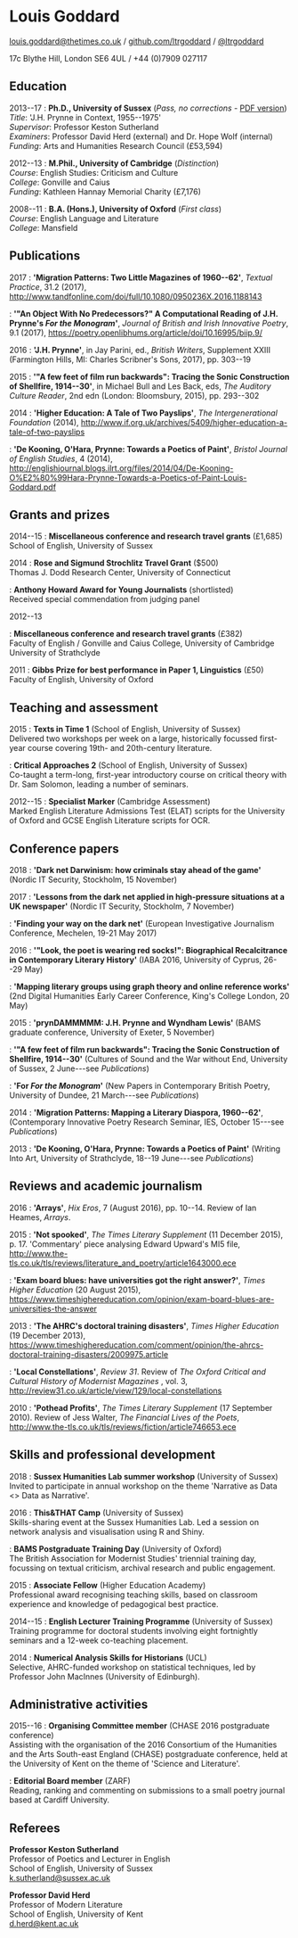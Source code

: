 # Louis Goddard

[louis.goddard@thetimes.co.uk](mailto:louis.goddard@thetimes.co.uk) / [github.com/ltrgoddard](http://github.com/ltrgoddard) / [\@ltrgoddard](http://twitter.com/ltrgoddard)  

17c Blythe Hill, London SE6 4UL / +44 (0)7909 027117  


## Education

2013--17
:   **Ph.D., University of Sussex** (*Pass, no corrections* - [PDF version](http://sro.sussex.ac.uk/68758/1/Goddard%2C%20Louis.pdf))  
    *Title*: 'J.H. Prynne in Context, 1955--1975'  
    *Supervisor*: Professor Keston Sutherland  
    *Examiners*: Professor David Herd (external) and Dr. Hope Wolf (internal)  
    *Funding*: Arts and Humanities Research Council (£53,594) 

2012--13
:   **M.Phil., University of Cambridge** (*Distinction*)  
    *Course*: English Studies: Criticism and Culture  
    *College*: Gonville and Caius  
    *Funding*: Kathleen Hannay Memorial Charity (£7,176)

2008--11
:   **B.A. (Hons.), University of Oxford** (*First class*)  
    *Course*: English Language and Literature  
    *College*: Mansfield


## Publications

2017
:   **'Migration Patterns: Two Little Magazines of 1960--62'**, *Textual Practice*, 31.2 (2017), <http://www.tandfonline.com/doi/full/10.1080/0950236X.2016.1188143>

:   **'"An Object With No Predecessors?" A Computational Reading of J.H. Prynne's *For the Monogram*'**, *Journal of British and Irish Innovative Poetry*, 9.1 (2017), <https://poetry.openlibhums.org/article/doi/10.16995/biip.9/>

2016
:   **'J.H. Prynne'**, in Jay Parini, ed., *British Writers*, Supplement XXIII (Farmington Hills, MI: Charles Scribner's Sons, 2017), pp. 303--19

2015
:   **'"A few feet of film run backwards": Tracing the Sonic Construction of Shellfire, 1914--30'**, in Michael Bull and Les Back, eds, *The Auditory Culture Reader*, 2nd edn (London: Bloomsbury, 2015), pp. 293--302

2014
:   **'Higher Education: A Tale of Two Payslips'**, *The Intergenerational Foundation* (2014), <http://www.if.org.uk/archives/5409/higher-education-a-tale-of-two-payslips>

:   **'De Kooning, O'Hara, Prynne: Towards a Poetics of Paint'**, *Bristol Journal of English Studies*, 4 (2014), <http://englishjournal.blogs.ilrt.org/files/2014/04/De-Kooning-O%E2%80%99Hara-Prynne-Towards-a-Poetics-of-Paint-Louis-Goddard.pdf>


## Grants and prizes

2014--15
:   **Miscellaneous conference and research travel grants** (£1,685)  
    School of English, University of Sussex

2014
:   **Rose and Sigmund Strochlitz Travel Grant** ($500)  
    Thomas J. Dodd Research Center, University of Connecticut

:   **Anthony Howard Award for Young Journalists** (shortlisted)  
    Received special commendation from judging panel

2012--13

:   **Miscellaneous conference and research travel grants** (£382)  
    Faculty of English / Gonville and Caius College, University of Cambridge  
    University of Strathclyde

2011
:   **Gibbs Prize for best performance in Paper 1, Linguistics** (£50)  
    Faculty of English, University of Oxford


## Teaching and assessment

2015
:   **Texts in Time 1** (School of English, University of Sussex)  
    Delivered two workshops per week on a large, historically focussed first-year course covering 19th- and 20th-century literature.

:   **Critical Approaches 2** (School of English, University of Sussex)  
    Co-taught a term-long, first-year introductory course on critical theory with Dr. Sam Solomon, leading a number of seminars.

2012--15
:   **Specialist Marker** (Cambridge Assessment)  
    Marked English Literature Admissions Test (ELAT) scripts for the University of Oxford and GCSE English Literature scripts for OCR.


## Conference papers

2018
:   **'Dark net Darwinism: how criminals stay ahead of the game'** (Nordic IT Security, Stockholm, 15 November)

2017
:   **'Lessons from the dark net applied in high-pressure situations at a UK newspaper'** (Nordic IT Security, Stockholm, 7 November)

:   **'Finding your way on the dark net'** (European Investigative Journalism Conference, Mechelen, 19-21 May 2017)

2016
:   **'"Look, the poet is wearing red socks!": Biographical Recalcitrance in Contemporary Literary History'** (IABA 2016, University of Cyprus, 26--29 May)

:   **'Mapping literary groups using graph theory and online reference works'** (2nd Digital Humanities Early Career Conference, King's College London, 20 May) 

2015
:   **'prynDAMMMMM: J.H. Prynne and Wyndham Lewis'** (BAMS graduate conference, University of Exeter, 5 November)

:   **'"A few feet of film run backwards": Tracing the Sonic Construction of Shellfire, 1914--30'** (Cultures of Sound and the War without End, University of Sussex, 2 June---see *Publications*)

:   **'For *For the Monogram*'** (New Papers in Contemporary British Poetry, University of Dundee, 21 March---see *Publications*) 

2014
:   **'Migration Patterns: Mapping a Literary Diaspora, 1960--62'**, (Contemporary Innovative Poetry Research Seminar, IES, October 15---see *Publications*)

2013
:   **'De Kooning, O'Hara, Prynne: Towards a Poetics of Paint'** (Writing Into Art, University of Strathclyde, 18--19 June---see *Publications*) 


## Reviews and academic journalism

2016
:   **'Arrays'**, *Hix Eros*, 7 (August 2016), pp. 10--14. Review of Ian Heames, *Arrays*.

2015
:   **'Not spooked'**, *The Times Literary Supplement* (11 December 2015), p. 17. 'Commentary' piece analysing Edward Upward's MI5 file, <http://www.the-tls.co.uk/tls/reviews/literature_and_poetry/article1643000.ece>

:   **'Exam board blues: have universities got the right answer?'**, *Times Higher Education* (20 August 2015), <https://www.timeshighereducation.com/opinion/exam-board-blues-are-universities-the-answer>

2013
:   **'The AHRC's doctoral training disasters'**, *Times Higher Education*  (19 December 2013), <https://www.timeshighereducation.com/comment/opinion/the-ahrcs-doctoral-training-disasters/2009975.article>

:   **'Local Constellations'**, *Review 31*. Review of *The Oxford Critical and Cultural History of Modernist Magazines* , vol. 3, <http://review31.co.uk/article/view/129/local-constellations>

2010
:   **'Pothead Profits'**, *The Times Literary Supplement* (17 September 2010). Review of Jess Walter, *The Financial Lives of the Poets*, <http://www.the-tls.co.uk/tls/reviews/fiction/article746653.ece>


## Skills and professional development

2018
:   **Sussex Humanities Lab summer workshop** (University of Sussex)
    Invited to participate in annual workshop on the theme 'Narrative as Data <> Data as Narrative'.

2016
:   **This&THAT Camp** (University of Sussex)  
    Skills-sharing event at the Sussex Humanities Lab. Led a session on network analysis and visualisation using R and Shiny.

:   **BAMS Postgraduate Training Day** (University of Oxford)  
    The British Association for Modernist Studies' triennial training day, focussing on textual criticism, archival research and public engagement.

2015
:   **Associate Fellow** (Higher Education Academy)  
    Professional award recognising teaching skills, based on classroom experience and knowledge of pedagogical best practice.

2014--15
:   **English Lecturer Training Programme** (University of Sussex)  
    Training programme for doctoral students involving eight fortnightly seminars and a 12-week co-teaching placement.

2014
:   **Numerical Analysis Skills for Historians** (UCL)  
    Selective, AHRC-funded workshop on statistical techniques, led by Professor John MacInnes (University of Edinburgh).


## Administrative activities

2015--16
:   **Organising Committee member** (CHASE 2016 postgraduate conference)  
    Assisting with the organisation of the 2016 Consortium of the Humanities and the Arts South-east England (CHASE) postgraduate conference, held at the University of Kent on the theme of 'Science and Literature'.

:   **Editorial Board member** (ZARF)  
    Reading, ranking and commenting on submissions to a small poetry journal based at Cardiff University.


## Referees

**Professor Keston Sutherland**  
Professor of Poetics and Lecturer in English  
School of English, University of Sussex  
[k.sutherland@sussex.ac.uk](mailto:k.sutherland@sussex.ac.uk)

**Professor David Herd**  
Professor of Modern Literature  
School of English, University of Kent  
[d.herd@kent.ac.uk](mailto:d.herd@kent.ac.uk)


<script>
  (function(i,s,o,g,r,a,m){i['GoogleAnalyticsObject']=r;i[r]=i[r]||function(){
  (i[r].q=i[r].q||[]).push(arguments)},i[r].l=1*new Date();a=s.createElement(o),
  m=s.getElementsByTagName(o)[0];a.async=1;a.src=g;m.parentNode.insertBefore(a,m)
  })(window,document,'script','//www.google-analytics.com/analytics.js','ga');

  ga('create', 'UA-49524936-2', 'auto');
  ga('send', 'pageview');

</script>
